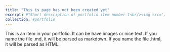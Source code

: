 ```yaml
---
title: "This is page has not been created yet"
excerpt: #"Short description of portfolio item number 1<br/><img src='/images/500x300.png'>"
collection: #portfolio
---
```


This is an item in your portfolio. It can be have images or nice text. If you name the file .md, it will be parsed as markdown. If you name the file .html, it will be parsed as HTML. 
